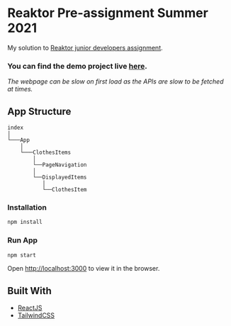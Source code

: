 # Reaktor Pre-assignment Summer 2021

My solution to [Reaktor junior developers assignment](https://www.reaktor.com/junior-dev-assignment/).

### You can find the demo project live [here](https://reaktor-store-2021.netlify.app).

_The webpage can be slow on first load as the APIs are slow to be fetched at times._

## App Structure

```
index
│
└───App
    │
    └───ClothesItems
        │
        └──PageNavigation
        │
        └──DisplayedItems
           │
           └──ClothesItem
```

### Installation

```bash
npm install
```

### Run App

```bash
npm start
```

Open [http://localhost:3000](http://localhost:3000) to view it in the browser.

## Built With

- [ReactJS](https://reactjs.org/)
- [TailwindCSS](https://tailwindcss.com/)
